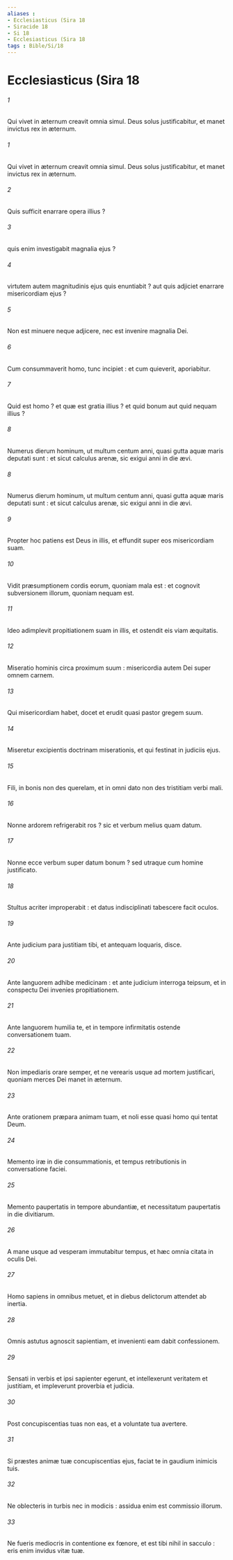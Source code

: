 ```yaml
---
aliases : 
- Ecclesiasticus (Sira 18
- Siracide 18
- Si 18
- Ecclesiasticus (Sira 18
tags : Bible/Si/18
---
```


# Ecclesiasticus (Sira 18

###### 1
Qui vivet in æternum creavit omnia simul. Deus solus justificabitur, et manet invictus rex in æternum.
###### 1
Qui vivet in æternum creavit omnia simul. Deus solus justificabitur, et manet invictus rex in æternum.
###### 2
Quis sufficit enarrare opera illius ?
###### 3
quis enim investigabit magnalia ejus ?
###### 4
virtutem autem magnitudinis ejus quis enuntiabit ? aut quis adjiciet enarrare misericordiam ejus ?
###### 5
Non est minuere neque adjicere, nec est invenire magnalia Dei.
###### 6
Cum consummaverit homo, tunc incipiet : et cum quieverit, aporiabitur.
###### 7
Quid est homo ? et quæ est gratia illius ? et quid bonum aut quid nequam illius ?
###### 8
Numerus dierum hominum, ut multum centum anni, quasi gutta aquæ maris deputati sunt : et sicut calculus arenæ, sic exigui anni in die ævi.
###### 8
Numerus dierum hominum, ut multum centum anni, quasi gutta aquæ maris deputati sunt : et sicut calculus arenæ, sic exigui anni in die ævi.
###### 9
Propter hoc patiens est Deus in illis, et effundit super eos misericordiam suam.
###### 10
Vidit præsumptionem cordis eorum, quoniam mala est : et cognovit subversionem illorum, quoniam nequam est.
###### 11
Ideo adimplevit propitiationem suam in illis, et ostendit eis viam æquitatis.
###### 12
Miseratio hominis circa proximum suum : misericordia autem Dei super omnem carnem.
###### 13
Qui misericordiam habet, docet et erudit quasi pastor gregem suum.
###### 14
Miseretur excipientis doctrinam miserationis, et qui festinat in judiciis ejus.
###### 15
Fili, in bonis non des querelam, et in omni dato non des tristitiam verbi mali.
###### 16
Nonne ardorem refrigerabit ros ? sic et verbum melius quam datum.
###### 17
Nonne ecce verbum super datum bonum ? sed utraque cum homine justificato.
###### 18
Stultus acriter improperabit : et datus indisciplinati tabescere facit oculos.
###### 19
Ante judicium para justitiam tibi, et antequam loquaris, disce.
###### 20
Ante languorem adhibe medicinam : et ante judicium interroga teipsum, et in conspectu Dei invenies propitiationem.
###### 21
Ante languorem humilia te, et in tempore infirmitatis ostende conversationem tuam.
###### 22
Non impediaris orare semper, et ne verearis usque ad mortem justificari, quoniam merces Dei manet in æternum.
###### 23
Ante orationem præpara animam tuam, et noli esse quasi homo qui tentat Deum.
###### 24
Memento iræ in die consummationis, et tempus retributionis in conversatione faciei.
###### 25
Memento paupertatis in tempore abundantiæ, et necessitatum paupertatis in die divitiarum.
###### 26
A mane usque ad vesperam immutabitur tempus, et hæc omnia citata in oculis Dei.
###### 27
Homo sapiens in omnibus metuet, et in diebus delictorum attendet ab inertia.
###### 28
Omnis astutus agnoscit sapientiam, et invenienti eam dabit confessionem.
###### 29
Sensati in verbis et ipsi sapienter egerunt, et intellexerunt veritatem et justitiam, et impleverunt proverbia et judicia.
###### 30
Post concupiscentias tuas non eas, et a voluntate tua avertere.
###### 31
Si præstes animæ tuæ concupiscentias ejus, faciat te in gaudium inimicis tuis.
###### 32
Ne oblecteris in turbis nec in modicis : assidua enim est commissio illorum.
###### 33
Ne fueris mediocris in contentione ex fœnore, et est tibi nihil in sacculo : eris enim invidus vitæ tuæ.
